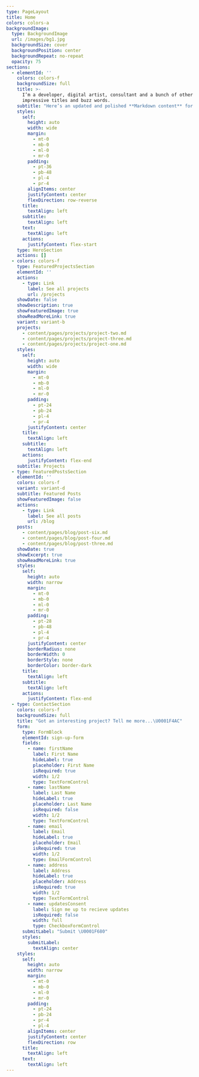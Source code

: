 ```yaml
---
type: PageLayout
title: Home
colors: colors-a
backgroundImage:
  type: BackgroundImage
  url: /images/bg1.jpg
  backgroundSize: cover
  backgroundPosition: center
  backgroundRepeat: no-repeat
  opacity: 75
sections:
  - elementId: ''
    colors: colors-f
    backgroundSize: full
    title: >-
      I’m a developer, digital artist, consultant and a bunch of other
      impressive titles and buzz words.
    subtitle: "Here’s an updated and polished **Markdown content** for your website, reflecting that you’ve completed your B.Tech and are currently working in a company. This version is professional, concise, and suitable for showcasing on your personal website or portfolio.---# **Pramod Kumar Maurya**\_\__B.Tech in Information Technology | Data Science Enthusiast | Tech Professional_\_\_---\U0001F64F **Hello!**I’m **Pramod Kumar Maurya**, a passionate **tech professional** with a **B.Tech in Information Technology** from **Shri Ramswaroop Memorial College of Engineering & Management, Lucknow (UP)**. I recently graduated and am currently working as a **[Your Job Title]** at **[Your Company Name]**. My journey in technology has been driven by an insatiable curiosity and a commitment to continuous learning.---## **Education**- **B.Tech in Information Technology**\_\_\_ Shri Ramswaroop Memorial College of Engineering & Management, Lucknow (UP) *(20XX - 20XX)*\_\_\_ - Graduated with a strong foundation in software development, data science, and IT systems.\_\_- **B.Sc and M.Sc in Physics**\_\_\_ - Developed analytical and problem-solving skills through rigorous academic training.\_\_- **B.Ed in Physics & Maths**\_\_\_ - Reinforced my belief in the power of holistic education and lifelong learning.---## **Professional Experience**### **[Your Job Title]**\_\_**[Your Company Name]** – *[Location]*\_\_*(Month YYYY - Present)*\_\_- [Briefly describe your role and responsibilities. For example: \"Developing scalable solutions using Python and Flask, analyzing data with Power BI, and optimizing workflows.\"]*\_\_- [Highlight key achievements. For example: \"Automated reporting processes, reducing manual effort by 40%.\"]*\_\_- [Mention tools/technologies used. For example: \"Proficient in PostgreSQL, Microsoft Power BI, and cloud-based platforms.\"]*---## **Technical Skills**### **Programming Languages**- Python, SQL, JavaScript\_\_### **Data Science & Analytics**- Microsoft Power BI, Flask, Pandas, NumPy\_\_### **Databases**- PostgreSQL, MySQL\_\_### **Other Tools**- Git, MS Office Suite, REST APIs\_\_---## **Certifications**- **Data Science Training**\_\_\_ Completed a comprehensive training program with **Intenshala Training**, focusing on data visualization, analysis, and machine learning fundamentals.\_\_- **Teaching Certifications**\_\_\_ - CTET (Central Teacher Eligibility Test) – Both Papers\_\_\_ - STET (State Teacher Eligibility Test)\_\_- **Short Technical Courses**\_\_\_ - CCC (Course on Computer Concepts)\_\_\_ - PMKVY (Pradhan Mantri Kaushal Vikas Yojana) – Customer Service Training\_\_---## **My Journey in Data Science**My passion for **data science** was ignited during my training with **Intenshala**, where I gained hands-on experience in **data visualization**, **statistical analysis**, and **problem-solving** using tools like **Power BI** and **Flask**. I’m now applying these skills in real-world projects to drive innovation and efficiency.---## **My Philosophy**I believe in the power of **continuous learning** and **adaptability** in the ever-evolving tech landscape. As a professional, I strive to leverage technology to solve complex problems and create meaningful impact. Time should never be a barrier to pursuing one’s dreams, and I’m committed to pushing boundaries in my career.---## **What I’m Focused On**Currently, I’m focused on:\_\_- Developing scalable solutions using **Python**, **Flask**, and **PostgreSQL**.\_\_- Leveraging **data-driven insights** to optimize workflows and improve decision-making.\_\_- Staying updated with emerging technologies and contributing to innovative projects."
    styles:
      self:
        height: auto
        width: wide
        margin:
          - mt-0
          - mb-0
          - ml-0
          - mr-0
        padding:
          - pt-36
          - pb-48
          - pl-4
          - pr-4
        alignItems: center
        justifyContent: center
        flexDirection: row-reverse
      title:
        textAlign: left
      subtitle:
        textAlign: left
      text:
        textAlign: left
      actions:
        justifyContent: flex-start
    type: HeroSection
    actions: []
  - colors: colors-f
    type: FeaturedProjectsSection
    elementId: ''
    actions:
      - type: Link
        label: See all projects
        url: /projects
    showDate: false
    showDescription: true
    showFeaturedImage: true
    showReadMoreLink: true
    variant: variant-b
    projects:
      - content/pages/projects/project-two.md
      - content/pages/projects/project-three.md
      - content/pages/projects/project-one.md
    styles:
      self:
        height: auto
        width: wide
        margin:
          - mt-0
          - mb-0
          - ml-0
          - mr-0
        padding:
          - pt-24
          - pb-24
          - pl-4
          - pr-4
        justifyContent: center
      title:
        textAlign: left
      subtitle:
        textAlign: left
      actions:
        justifyContent: flex-end
    subtitle: Projects
  - type: FeaturedPostsSection
    elementId: ''
    colors: colors-f
    variant: variant-d
    subtitle: Featured Posts
    showFeaturedImage: false
    actions:
      - type: Link
        label: See all posts
        url: /blog
    posts:
      - content/pages/blog/post-six.md
      - content/pages/blog/post-four.md
      - content/pages/blog/post-three.md
    showDate: true
    showExcerpt: true
    showReadMoreLink: true
    styles:
      self:
        height: auto
        width: narrow
        margin:
          - mt-0
          - mb-0
          - ml-0
          - mr-0
        padding:
          - pt-28
          - pb-48
          - pl-4
          - pr-4
        justifyContent: center
        borderRadius: none
        borderWidth: 0
        borderStyle: none
        borderColor: border-dark
      title:
        textAlign: left
      subtitle:
        textAlign: left
      actions:
        justifyContent: flex-end
  - type: ContactSection
    colors: colors-f
    backgroundSize: full
    title: "Got an interesting project? Tell me more...\U0001F4AC"
    form:
      type: FormBlock
      elementId: sign-up-form
      fields:
        - name: firstName
          label: First Name
          hideLabel: true
          placeholder: First Name
          isRequired: true
          width: 1/2
          type: TextFormControl
        - name: lastName
          label: Last Name
          hideLabel: true
          placeholder: Last Name
          isRequired: false
          width: 1/2
          type: TextFormControl
        - name: email
          label: Email
          hideLabel: true
          placeholder: Email
          isRequired: true
          width: 1/2
          type: EmailFormControl
        - name: address
          label: Address
          hideLabel: true
          placeholder: Address
          isRequired: true
          width: 1/2
          type: TextFormControl
        - name: updatesConsent
          label: Sign me up to recieve updates
          isRequired: false
          width: full
          type: CheckboxFormControl
      submitLabel: "Submit \U0001F680"
      styles:
        submitLabel:
          textAlign: center
    styles:
      self:
        height: auto
        width: narrow
        margin:
          - mt-0
          - mb-0
          - ml-0
          - mr-0
        padding:
          - pt-24
          - pb-24
          - pr-4
          - pl-4
        alignItems: center
        justifyContent: center
        flexDirection: row
      title:
        textAlign: left
      text:
        textAlign: left
---
```

